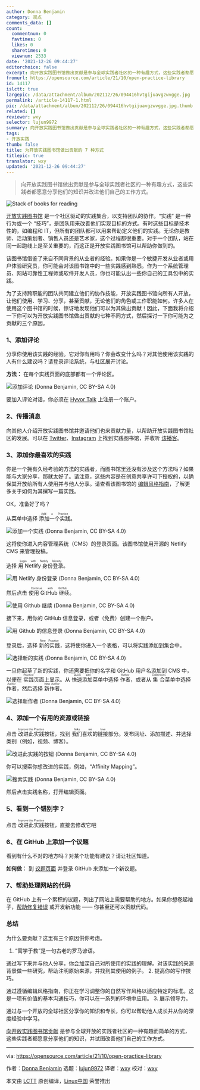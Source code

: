```yaml
---
author: Donna Benjamin
category: 观点
comments_data: []
count:
  commentnum: 0
  favtimes: 0
  likes: 0
  sharetimes: 0
  viewnum: 2533
date: '2021-12-26 09:44:27'
editorchoice: false
excerpt: 向开放实践图书馆做出贡献是参与全球实践者社区的一种有趣方式，这些实践者都愿意分享他们的知识并改进他们自己的工作方式。
fromurl: https://opensource.com/article/21/10/open-practice-library
id: 14117
islctt: true
largepic: /data/attachment/album/202112/26/094416hvtgijuavgzwvgge.jpg
permalink: /article-14117-1.html
pic: /data/attachment/album/202112/26/094416hvtgijuavgzwvgge.jpg.thumb.jpg
related: []
reviewer: wxy
selector: lujun9972
summary: 向开放实践图书馆做出贡献是参与全球实践者社区的一种有趣方式，这些实践者都愿意分享他们的知识并改进他们自己的工作方式。
tags:
- 开放实践
thumb: false
title: 为开放实践图书馆做出贡献的 7 种方式
titlepic: true
translator: wxy
updated: '2021-12-26 09:44:27'
---
```



> 
> 向开放实践图书馆做出贡献是参与全球实践者社区的一种有趣方式，这些实践者都愿意分享他们的知识并改进他们自己的工作方式。
> 
> 
> 


![](/data/attachment/album/202112/26/094416hvtgijuavgzwvgge.jpg "Stack of books for reading")


[开放实践图书馆](https://openpracticelibrary.com/learn) 是一个社区驱动的实践集合，以支持团队的协作。“实践” 是一种行为或一个 “技巧”，是团队用来改善他们实现目标的方式。有时这些目标是技术性的，如编程和 IT，但所有的团队都可以用来帮助定义他们的实践。无论你是教师、活动策划者、销售人员还是艺术家，这个过程都很重要。对于一个团队，站在同一起跑线上是至关重要的，而这正是开放实践图书馆可以帮助你做到的。


该图书馆借鉴了来自不同背景的从业者的经验。如果你是一个敏捷开发从业者或用户体验研究员，你可能会对该图书馆中的一些实践感到熟悉。作为一个系统管理员、网站可靠性工程师或软件开发人员，你也可能认出一些你自己的工具包中的实践。


为了支持跨职能的团队共同建立他们的协作技能，开放实践图书馆向所有人开放，让他们使用、学习、分享，甚至贡献，无论他们的角色或工作职能如何。许多人在使用这个图书馆的时候，惊讶地发现他们可以为其做出贡献！因此，下面我将介绍一下你可以为开放实践图书馆做出贡献的七种不同方式，然后探讨一下你可能为之贡献的三个原因。


### 1、添加评论


分享你使用该实践的经验。它对你有用吗？你会改变什么吗？对其他使用该实践的人有什么建议吗？请登录评论系统，与社区展开讨论。


**方法：** 在每个实践页面的底部都有一个评论区。


![添加评论 (Donna Benjamin, CC BY-SA 4.0)](/data/attachment/album/202112/26/094428ca45w53wicumzl9k.png "Add a comment")


要加入评论对话，你必须在 [Hyvor Talk](https://talk.hyvor.com) 上注册一个账户。


### 2、传播消息


向其他人介绍开放实践图书馆并邀请他们也来贡献力量，以帮助开放实践图书馆社区的发展。可以在 [Twitter](https://twitter.com/practicelibrary)、[Instagram](https://www.instagram.com/openpracticelibrary) 上找到实践图书馆，并收听 [该播客](https://podcasts.apple.com/us/podcast/open-practice-podcast/id1501715186)。


### 3、添加你最喜欢的实践


你是一个拥有久经考验的方法的实践者，而图书馆里还没有涉及这个方法吗？如果能与大家分享，那就太好了。请注意，这些内容是在创意共享许可下授权的，以确保其开放给所有人使用并与他人分享。请查看该图书馆的 [编辑风格指南](https://openpracticelibrary.com/page/editorial/)，了解更多关于如何为其撰写一篇实践。


OK，准备好了吗？


从菜单中选择 <ruby> 添加一个实践 <rt>  Add a Practice </rt></ruby>。


![添加一个实践 (Donna Benjamin, CC BY-SA 4.0)](/data/attachment/album/202112/26/094429lgoofoa2p5hp8aq3.gif "Add a practice")


这将使你进入内容管理系统（CMS）的登录页面。该图书馆使用开源的 Netlify CMS 来管理投稿。


选择 <ruby> 用 Netlify 身份登录 <rt>  Login with Netlify Identity </rt></ruby>。


![用 Netlify 身份登录 (Donna Benjamin, CC BY-SA 4.0)](/data/attachment/album/202112/26/094429lj0aa6z2tvxvhzaf.png "Login with Netlify Identity")


然后点击 <ruby> 使用 GitHub 继续 <rt>  Continue with GitHub </rt></ruby>。


![使用 Github 继续 (Donna Benjamin, CC BY-SA 4.0)](/data/attachment/album/202112/26/094430zjjj7j3vhsafyvje.png "Continue with Github")


接下来，用你的 GitHub 信息登录，或者（免费）创建一个账户。


![用 Github 的信息登录 (Donna Benjamin, CC BY-SA 4.0)](/data/attachment/album/202112/26/094430t73acnmpqi3ro3r3.png "Log in with Github details")


登录后，选择 <ruby> 新的实践 <rt>  New Practice </rt></ruby>，这将使你进入一个表格，可以将实践添加到集合中。


![选择新的实践 (Donna Benjamin, CC BY-SA 4.0)](/data/attachment/album/202112/26/094431x0mr7our2rojug5z.gif "Select New Practice")


一旦你起草了新的实践，你还需要把你的名字和 GitHub 用户名添加到 CMS 中，以便在 <ruby> 实践 <rt>  Practice </rt></ruby> 页面上显示。从 <ruby> 快速添加 <rt>  Quick add </rt></ruby> 菜单中选择 <ruby> 作者 <rt>  Author </rt></ruby>，或者从 <ruby> 集合 <rt>  Collections </rt></ruby> 菜单中选择 <ruby> 作者 <rt>  Author </rt></ruby>，然后选择 <ruby> 新作者 <rt>  New Author </rt></ruby>。


![选择新作者 (Donna Benjamin, CC BY-SA 4.0)](/data/attachment/album/202112/26/094431v4c9sygd9tlbt9b9.gif "select New Author")


### 4、添加一个有用的资源或链接


点击 <ruby> 改进此实践 <rt>  Improve this Practice </rt></ruby> 按钮，找到 <ruby> 我们喜欢的链接 <rt>  links we love </rt></ruby>部分。发布网址、添加描述、并选择类别（例如，视频、博客）。


![改进此实践的按钮 (Donna Benjamin, CC BY-SA 4.0)](/data/attachment/album/202112/26/094431bux5502904e57kx2.png "Improve this Practice button")


你可以搜索你想改进的实践，例如，“Affinity Mapping”。


![搜索实践  (Donna Benjamin, CC BY-SA 4.0)](/data/attachment/album/202112/26/094431jhtnrvgz68rhg28s.png "Search for practice")


然后点击实践名称，打开编辑页面。


### 5、看到一个错别字？


点击 <ruby> 改进此实践 <rt>  Improve this Practice </rt></ruby> 按钮，直接去修改它吧


### 6、在 GitHub 上添加一个议题


看到有什么不对的地方吗？对某个功能有建议？请让社区知道。


**如何做：** 到 [议题页面](https://github.com/openpracticelibrary/openpracticelibrary/issues/new) 并登录 GitHub 来添加一个新议题。


### 7、帮助处理网站的代码


在 GitHub 上有一个累积的议题，列出了网站上需要帮助的地方。如果你想卷起袖子，[帮助修复错误](https://github.com/openpracticelibrary/openpracticelibrary/issues?q=is%3Aissue+is%3Aopen+label%3ABug) 或开发新功能 —— 你甚至还可以贡献代码。


### 总结


为什么要贡献？这里有三个原因供你考虑。


1. “寓学于教”是一句古老的罗马谚语。


通过写下来并与他人分享，你会加深自己对所使用的实践的理解。对该实践的来源背景做一些研究，帮助注明原始来源，并找到其使用的例子。
2. 提高你的写作技巧。


通过遵循编辑风格指南，你正在学习调整你的自然写作风格以适应特定的标准。这是一项有价值的基本沟通技巧，你可以在一系列的环境中应用。
3. 展示领导力。


通过与一个开放的全球社区分享你的知识和专长，你可以帮助他人成长并从你的深度经验中学习。


[向开放实践图书馆贡献](https://openpracticelibrary.com/page/contribution-guide) 是参与全球开放的实践者社区的一种有趣而简单的方式，这些实践者都愿意分享他们的知识，并试图改善他们自己的工作方式。




---


via: <https://opensource.com/article/21/10/open-practice-library>


作者：[Donna Benjamin](https://opensource.com/users/kattekrab) 选题：[lujun9972](https://github.com/lujun9972) 译者：[wxy](https://github.com/wxy) 校对：[wxy](https://github.com/wxy)


本文由 [LCTT](https://github.com/LCTT/TranslateProject) 原创编译，[Linux中国](https://linux.cn/) 荣誉推出